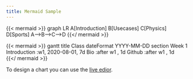 ```yaml
---
title: Mermaid Sample
---
```


{{< mermaid >}}
graph LR
A[Introduction]
B[Usecases]
C[Physics]
D[Sports]
A-->B-->C-->D
{{</ mermaid >}}

{{< mermaid >}}
gantt
    title Class
    dateFormat  YYYY-MM-DD
    section Week 1
    Introduction     :w1, 2020-08-01, 7d
    Bio              :after w1  , 1d
    Github           :after w1  , 1d	
{{</ mermaid >}}

To design a chart you can use the [live edior](https://mermaid-js.github.io/mermaid-live-editor/#/edit/eyJjb2RlIjoiZ3JhcGggVERcbiAgQVtDaHJpc3RtYXNdIC0tPnxHZXQgbW9uZXl8IEIoR28gc2hvcHBpbmcpXG4gIEIgLS0-IEN7TGV0IG1lIHRoaW5rfVxuICBDIC0tPnxPbmV8IERbTGFwdG9wXVxuICBDIC0tPnxUd298IEVbaVBob25lXVxuICBDIC0tPnxUaHJlZXwgRltmYTpmYS1jYXIgQ2FyXVxuXHRcdCIsIm1lcm1haWQiOnsidGhlbWUiOiJkZWZhdWx0In19).
